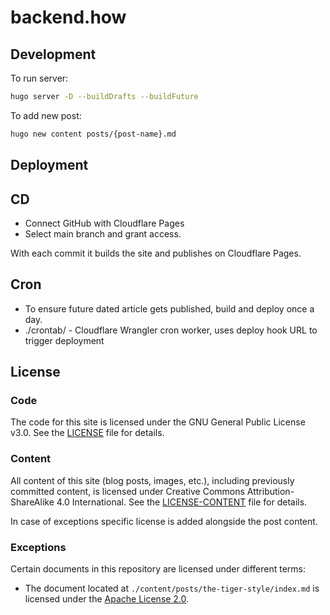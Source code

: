 # backend.how

## Development

To run server:

```sh
hugo server -D --buildDrafts --buildFuture
```

To add new post:

```sh
hugo new content posts/{post-name}.md
```

## Deployment

## CD

- Connect GitHub with Cloudflare Pages
- Select main branch and grant access.

With each commit it builds the site and publishes on Cloudflare Pages.

## Cron

- To ensure future dated article gets published, build and deploy once a day.
- ./crontab/ - Cloudflare Wrangler cron worker, uses deploy hook URL to trigger deployment

## License

### Code

The code for this site is licensed under the GNU General Public License v3.0. See the [LICENSE](LICENSE) file for details.

### Content

All content of this site (blog posts, images, etc.), including previously committed content, is licensed under Creative Commons Attribution-ShareAlike 4.0 International. See the [LICENSE-CONTENT](LICENSE-CONTENT) file for details.

In case of exceptions specific license is added alongside the post content.

### Exceptions

Certain documents in this repository are licensed under different terms:

- The document located at `./content/posts/the-tiger-style/index.md` is licensed under the [Apache License 2.0](./content/posts/the-tiger-style/LICENSE).
